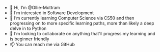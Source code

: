 - 👋 Hi, I’m @Ollie-Mottram
- 👀 I’m interested in Software Development
- 🌱 I’m currently learning Computer Science via CS50 and then progressing on to more specific learning paths, more than likely a deep delve in to Python
- 💞️ I’m looking to collaborate on anything that'll progress my learning and is beginner friendly
- 📫 You can reach me via GitHub

<!---
Ollie-Mottram/Ollie-Mottram is a ✨ special ✨ repository because its `README.md` (this file) appears on your GitHub profile.
You can click the Preview link to take a look at your changes.
--->
